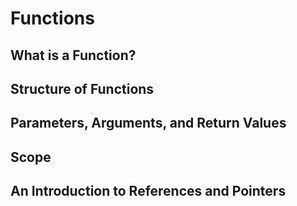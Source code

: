 # Functions

## What is a Function?
## Structure of Functions
## Parameters, Arguments, and Return Values
## Scope
## An Introduction to References and Pointers